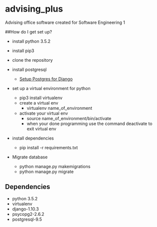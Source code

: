 # advising_plus
Advising office software created for Software Engineering 1

##How do I get set up?
* install python 3.5.2

* install pip3 

* clone the repository

* install postgresql
 
  * [Setup Postgres for
Django](https://www.digitalocean.com/community/tutorials/how-to-use-postgresql-with-your-django-application-on-ubuntu-14-04)

* set up a virtual environment for python
  * pip3 install virtualenv
  * create a virtual env
    * virtualenv name_of_environment 
  * activate your virtual env
    * source name_of_environment/bin/activate
    * when your done programming use the command deactivate to exit virtual env
* install dependencies
  * pip install -r requirements.txt
* Migrate database
   * python manage.py makemigrations
   * python manage.py migrate


## Dependencies
  * python 3.5.2
  * virtualenv
  * django-1.10.3
  * psycopg2-2.6.2
  * postgresql-9.5
